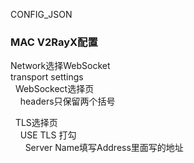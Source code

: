 CONFIG_JSON

<h3>MAC V2RayX配置</h3>
Network选择WebSocket<br/>
transport settings<br/>
  &nbsp;&nbsp;WebSockect选择页<br/>
    &nbsp;&nbsp;&nbsp;&nbsp;headers只保留两个括号<br/>
  
  &nbsp;&nbsp;TLS选择页<br/>
    &nbsp;&nbsp;&nbsp;&nbsp;USE TLS 打勾<br/>
    &nbsp;&nbsp;&nbsp;&nbsp;&nbsp;&nbsp;Server Name填写Address里面写的地址<br/>
    
    
